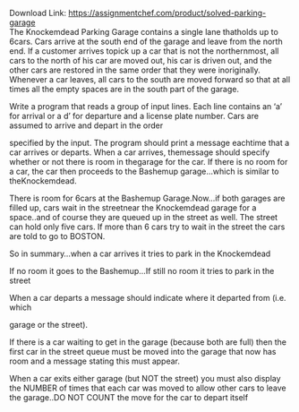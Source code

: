 Download Link: https://assignmentchef.com/product/solved-parking-garage
<br>
The Knockemdead Parking Garage contains a single lane thatholds up to 6cars. Cars arrive at the south end of the garage and leave from the north end. If a customer arrives topick up a car that is not the northernmost, all cars to the north of his car are moved out, his car is driven out, and the other cars are restored in the same order that they were inoriginally. Whenever a car leaves, all cars to the south are moved forward so that at all times all the empty spaces are in the south part of the garage.

Write a program that reads a group of input lines. Each line contains an ‘a’ for arrival or a d’ for departure and a license plate number. Cars are assumed to arrive and depart in the order

specified by the input. The program should print a message eachtime that a car arrives or departs. When a car arrives, themessage should specify whether or not there is room in thegarage for the car. If there is no room for a car, the car then proceeds to the Bashemup garage…which is similar to theKnockemdead.

There is room for 6cars at the Bashemup Garage.Now…if both garages are filled up, cars wait in the streetnear the Knockemdead garage for a space..and of course they are queued up in the street as well. The street can hold only five cars. If more than 6 cars try to wait in the street the cars are told to go to BOSTON.

So in summary…when a car arrives it tries to park in the Knockemdead

If no room it goes to the Bashemup…If still no room it tries to park in the street

When a car departs a message should indicate where it departed from (i.e. which

garage or the street).

If there is a car waiting to get in the garage (because both are full) then the first car in the street queue must be moved into the garage that now has room and a message stating this must appear.

When a car exits either garage (but NOT the street) you must also display the NUMBER of times that each car was moved to allow other cars to leave the garage..DO NOT COUNT the move for the car to depart itself








